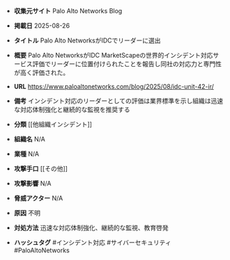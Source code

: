 - **収集元サイト**
Palo Alto Networks Blog

- **掲載日**
2025-08-26

- **タイトル**
Palo Alto NetworksがIDCでリーダーに選出

- **概要**
Palo Alto NetworksがIDC MarketScapeの世界的インシデント対応サービス評価でリーダーに位置付けられたことを報告し同社の対応力と専門性が高く評価された。

- **URL**
https://www.paloaltonetworks.com/blog/2025/08/idc-unit-42-ir/

- **備考**
インシデント対応のリーダーとしての評価は業界標準を示し組織は迅速な対応体制強化と継続的な監視を推奨する

- **分類**
[[他組織インシデント]]

- **組織名**
N/A

- **業種**
N/A

- **攻撃手口**
[[その他]]

- **攻撃影響**
N/A

- **脅威アクター**
N/A

- **原因**
不明

- **対処方法**
迅速な対応体制強化、継続的な監視、教育啓発

- **ハッシュタグ**
#インシデント対応 #サイバーセキュリティ #PaloAltoNetworks
